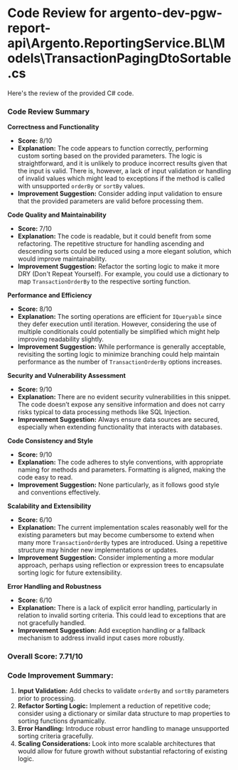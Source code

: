 # Code Review for argento-dev-pgw-report-api\Argento.ReportingService.BL\Models\TransactionPagingDtoSortable.cs

Here's the review of the provided C# code.

### Code Review Summary

**Correctness and Functionality**
- **Score:** 8/10
- **Explanation:** The code appears to function correctly, performing custom sorting based on the provided parameters. The logic is straightforward, and it is unlikely to produce incorrect results given that the input is valid. There is, however, a lack of input validation or handling of invalid values which might lead to exceptions if the method is called with unsupported `orderBy` or `sortBy` values.
- **Improvement Suggestion:** Consider adding input validation to ensure that the provided parameters are valid before processing them.

**Code Quality and Maintainability**
- **Score:** 7/10
- **Explanation:** The code is readable, but it could benefit from some refactoring. The repetitive structure for handling ascending and descending sorts could be reduced using a more elegant solution, which would improve maintainability.
- **Improvement Suggestion:** Refactor the sorting logic to make it more DRY (Don't Repeat Yourself). For example, you could use a dictionary to map `TransactionOrderBy` to the respective sorting function.

**Performance and Efficiency**
- **Score:** 8/10
- **Explanation:** The sorting operations are efficient for `IQueryable` since they defer execution until iteration. However, considering the use of multiple conditionals could potentially be simplified which might help improving readability slightly.
- **Improvement Suggestion:** While performance is generally acceptable, revisiting the sorting logic to minimize branching could help maintain performance as the number of `TransactionOrderBy` options increases.

**Security and Vulnerability Assessment**
- **Score:** 9/10
- **Explanation:** There are no evident security vulnerabilities in this snippet. The code doesn’t expose any sensitive information and does not carry risks typical to data processing methods like SQL Injection.
- **Improvement Suggestion:** Always ensure data sources are secured, especially when extending functionality that interacts with databases.

**Code Consistency and Style**
- **Score:** 9/10
- **Explanation:** The code adheres to style conventions, with appropriate naming for methods and parameters. Formatting is aligned, making the code easy to read.
- **Improvement Suggestion:** None particularly, as it follows good style and conventions effectively.

**Scalability and Extensibility**
- **Score:** 6/10
- **Explanation:** The current implementation scales reasonably well for the existing parameters but may become cumbersome to extend when many more `TransactionOrderBy` types are introduced. Using a repetitive structure may hinder new implementations or updates.
- **Improvement Suggestion:** Consider implementing a more modular approach, perhaps using reflection or expression trees to encapsulate sorting logic for future extensibility.

**Error Handling and Robustness**
- **Score:** 6/10
- **Explanation:** There is a lack of explicit error handling, particularly in relation to invalid sorting criteria. This could lead to exceptions that are not gracefully handled.
- **Improvement Suggestion:** Add exception handling or a fallback mechanism to address invalid input cases more robustly.

### Overall Score: 7.71/10

### Code Improvement Summary:
1. **Input Validation:** Add checks to validate `orderBy` and `sortBy` parameters prior to processing.
2. **Refactor Sorting Logic:** Implement a reduction of repetitive code; consider using a dictionary or similar data structure to map properties to sorting functions dynamically.
3. **Error Handling:** Introduce robust error handling to manage unsupported sorting criteria gracefully.
4. **Scaling Considerations:** Look into more scalable architectures that would allow for future growth without substantial refactoring of existing logic.